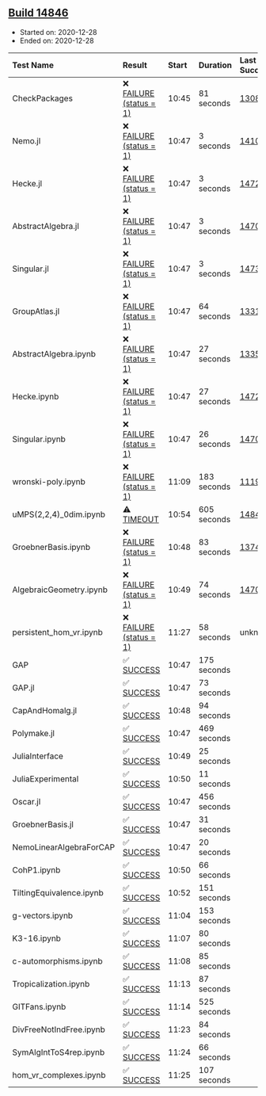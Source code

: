 ## [Build 14846](https://oscarci.mathematik.uni-kl.de/job/oscar/14846/)

* Started on: 2020-12-28
* Ended on: 2020-12-28

| Test Name    | Result | Start | Duration | Last Success | First Failure |
|:-------------|:-------|:------|:---------|:-------------|:--------------|
| CheckPackages | ❌ [FAILURE (status = 1)](https://oscarci.mathematik.uni-kl.de/job/oscar/14846/artifact/logs/build-14846/CheckPackages.log) | 10:45 | 81 seconds | [13085](https://oscarci.mathematik.uni-kl.de/job/oscar/13085/) | [13086](https://oscarci.mathematik.uni-kl.de/job/oscar/13086/) |
| Nemo.jl | ❌ [FAILURE (status = 1)](https://oscarci.mathematik.uni-kl.de/job/oscar/14846/artifact/logs/build-14846/Nemo.jl.log) | 10:47 | 3 seconds | [14101](https://oscarci.mathematik.uni-kl.de/job/oscar/14101/) | [14102](https://oscarci.mathematik.uni-kl.de/job/oscar/14102/) |
| Hecke.jl | ❌ [FAILURE (status = 1)](https://oscarci.mathematik.uni-kl.de/job/oscar/14846/artifact/logs/build-14846/Hecke.jl.log) | 10:47 | 3 seconds | [14723](https://oscarci.mathematik.uni-kl.de/job/oscar/14723/) | [14724](https://oscarci.mathematik.uni-kl.de/job/oscar/14724/) |
| AbstractAlgebra.jl | ❌ [FAILURE (status = 1)](https://oscarci.mathematik.uni-kl.de/job/oscar/14846/artifact/logs/build-14846/AbstractAlgebra.jl.log) | 10:47 | 3 seconds | [14701](https://oscarci.mathematik.uni-kl.de/job/oscar/14701/) | [14702](https://oscarci.mathematik.uni-kl.de/job/oscar/14702/) |
| Singular.jl | ❌ [FAILURE (status = 1)](https://oscarci.mathematik.uni-kl.de/job/oscar/14846/artifact/logs/build-14846/Singular.jl.log) | 10:47 | 3 seconds | [14732](https://oscarci.mathematik.uni-kl.de/job/oscar/14732/) | [14733](https://oscarci.mathematik.uni-kl.de/job/oscar/14733/) |
| GroupAtlas.jl | ❌ [FAILURE (status = 1)](https://oscarci.mathematik.uni-kl.de/job/oscar/14846/artifact/logs/build-14846/GroupAtlas.jl.log) | 10:47 | 64 seconds | [13311](https://oscarci.mathematik.uni-kl.de/job/oscar/13311/) | [13312](https://oscarci.mathematik.uni-kl.de/job/oscar/13312/) |
| AbstractAlgebra.ipynb | ❌ [FAILURE (status = 1)](https://oscarci.mathematik.uni-kl.de/job/oscar/14846/artifact/logs/build-14846/AbstractAlgebra.ipynb.log) | 10:47 | 27 seconds | [13355](https://oscarci.mathematik.uni-kl.de/job/oscar/13355/) | [13356](https://oscarci.mathematik.uni-kl.de/job/oscar/13356/) |
| Hecke.ipynb | ❌ [FAILURE (status = 1)](https://oscarci.mathematik.uni-kl.de/job/oscar/14846/artifact/logs/build-14846/Hecke.ipynb.log) | 10:47 | 27 seconds | [14723](https://oscarci.mathematik.uni-kl.de/job/oscar/14723/) | [14724](https://oscarci.mathematik.uni-kl.de/job/oscar/14724/) |
| Singular.ipynb | ❌ [FAILURE (status = 1)](https://oscarci.mathematik.uni-kl.de/job/oscar/14846/artifact/logs/build-14846/Singular.ipynb.log) | 10:47 | 26 seconds | [14701](https://oscarci.mathematik.uni-kl.de/job/oscar/14701/) | [14702](https://oscarci.mathematik.uni-kl.de/job/oscar/14702/) |
| wronski-poly.ipynb | ❌ [FAILURE (status = 1)](https://oscarci.mathematik.uni-kl.de/job/oscar/14846/artifact/logs/build-14846/wronski-poly.ipynb.log) | 11:09 | 183 seconds | [11192](https://oscarci.mathematik.uni-kl.de/job/oscar/11192/) | [11193](https://oscarci.mathematik.uni-kl.de/job/oscar/11193/) |
| uMPS(2,2,4)_0dim.ipynb | ⚠ [TIMEOUT](https://oscarci.mathematik.uni-kl.de/job/oscar/14846/artifact/logs/build-14846/uMPS-2-2-4-_0dim.ipynb.log) | 10:54 | 605 seconds | [14845](https://oscarci.mathematik.uni-kl.de/job/oscar/14845/) | [14846](https://oscarci.mathematik.uni-kl.de/job/oscar/14846/) |
| GroebnerBasis.ipynb | ❌ [FAILURE (status = 1)](https://oscarci.mathematik.uni-kl.de/job/oscar/14846/artifact/logs/build-14846/GroebnerBasis.ipynb.log) | 10:48 | 83 seconds | [13748](https://oscarci.mathematik.uni-kl.de/job/oscar/13748/) | [13749](https://oscarci.mathematik.uni-kl.de/job/oscar/13749/) |
| AlgebraicGeometry.ipynb | ❌ [FAILURE (status = 1)](https://oscarci.mathematik.uni-kl.de/job/oscar/14846/artifact/logs/build-14846/AlgebraicGeometry.ipynb.log) | 10:49 | 74 seconds | [14701](https://oscarci.mathematik.uni-kl.de/job/oscar/14701/) | [14702](https://oscarci.mathematik.uni-kl.de/job/oscar/14702/) |
| persistent_hom_vr.ipynb | ❌ [FAILURE (status = 1)](https://oscarci.mathematik.uni-kl.de/job/oscar/14846/artifact/logs/build-14846/persistent_hom_vr.ipynb.log) | 11:27 | 58 seconds | unknown | unknown |
| GAP | ✅ [SUCCESS](https://oscarci.mathematik.uni-kl.de/job/oscar/14846/artifact/logs/build-14846/GAP.log) | 10:47 | 175 seconds |  |  |
| GAP.jl | ✅ [SUCCESS](https://oscarci.mathematik.uni-kl.de/job/oscar/14846/artifact/logs/build-14846/GAP.jl.log) | 10:47 | 73 seconds |  |  |
| CapAndHomalg.jl | ✅ [SUCCESS](https://oscarci.mathematik.uni-kl.de/job/oscar/14846/artifact/logs/build-14846/CapAndHomalg.jl.log) | 10:48 | 94 seconds |  |  |
| Polymake.jl | ✅ [SUCCESS](https://oscarci.mathematik.uni-kl.de/job/oscar/14846/artifact/logs/build-14846/Polymake.jl.log) | 10:47 | 469 seconds |  |  |
| JuliaInterface | ✅ [SUCCESS](https://oscarci.mathematik.uni-kl.de/job/oscar/14846/artifact/logs/build-14846/JuliaInterface.log) | 10:49 | 25 seconds |  |  |
| JuliaExperimental | ✅ [SUCCESS](https://oscarci.mathematik.uni-kl.de/job/oscar/14846/artifact/logs/build-14846/JuliaExperimental.log) | 10:50 | 11 seconds |  |  |
| Oscar.jl | ✅ [SUCCESS](https://oscarci.mathematik.uni-kl.de/job/oscar/14846/artifact/logs/build-14846/Oscar.jl.log) | 10:47 | 456 seconds |  |  |
| GroebnerBasis.jl | ✅ [SUCCESS](https://oscarci.mathematik.uni-kl.de/job/oscar/14846/artifact/logs/build-14846/GroebnerBasis.jl.log) | 10:47 | 31 seconds |  |  |
| NemoLinearAlgebraForCAP | ✅ [SUCCESS](https://oscarci.mathematik.uni-kl.de/job/oscar/14846/artifact/logs/build-14846/NemoLinearAlgebraForCAP.log) | 10:47 | 20 seconds |  |  |
| CohP1.ipynb | ✅ [SUCCESS](https://oscarci.mathematik.uni-kl.de/job/oscar/14846/artifact/logs/build-14846/CohP1.ipynb.log) | 10:50 | 66 seconds |  |  |
| TiltingEquivalence.ipynb | ✅ [SUCCESS](https://oscarci.mathematik.uni-kl.de/job/oscar/14846/artifact/logs/build-14846/TiltingEquivalence.ipynb.log) | 10:52 | 151 seconds |  |  |
| g-vectors.ipynb | ✅ [SUCCESS](https://oscarci.mathematik.uni-kl.de/job/oscar/14846/artifact/logs/build-14846/g-vectors.ipynb.log) | 11:04 | 153 seconds |  |  |
| K3-16.ipynb | ✅ [SUCCESS](https://oscarci.mathematik.uni-kl.de/job/oscar/14846/artifact/logs/build-14846/K3-16.ipynb.log) | 11:07 | 80 seconds |  |  |
| c-automorphisms.ipynb | ✅ [SUCCESS](https://oscarci.mathematik.uni-kl.de/job/oscar/14846/artifact/logs/build-14846/c-automorphisms.ipynb.log) | 11:08 | 85 seconds |  |  |
| Tropicalization.ipynb | ✅ [SUCCESS](https://oscarci.mathematik.uni-kl.de/job/oscar/14846/artifact/logs/build-14846/Tropicalization.ipynb.log) | 11:13 | 87 seconds |  |  |
| GITFans.ipynb | ✅ [SUCCESS](https://oscarci.mathematik.uni-kl.de/job/oscar/14846/artifact/logs/build-14846/GITFans.ipynb.log) | 11:14 | 525 seconds |  |  |
| DivFreeNotIndFree.ipynb | ✅ [SUCCESS](https://oscarci.mathematik.uni-kl.de/job/oscar/14846/artifact/logs/build-14846/DivFreeNotIndFree.ipynb.log) | 11:23 | 84 seconds |  |  |
| SymAlgIntToS4rep.ipynb | ✅ [SUCCESS](https://oscarci.mathematik.uni-kl.de/job/oscar/14846/artifact/logs/build-14846/SymAlgIntToS4rep.ipynb.log) | 11:24 | 66 seconds |  |  |
| hom_vr_complexes.ipynb | ✅ [SUCCESS](https://oscarci.mathematik.uni-kl.de/job/oscar/14846/artifact/logs/build-14846/hom_vr_complexes.ipynb.log) | 11:25 | 107 seconds |  |  |
